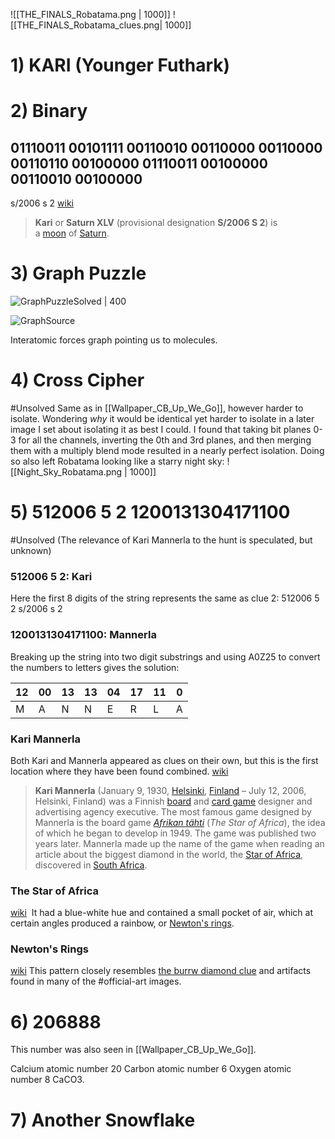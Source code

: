 ![[THE_FINALS_Robatama.png | 1000]]
![[THE_FINALS_Robatama_clues.png| 1000]]

# 1) KARI (Younger Futhark)

# 2) Binary 
## 01110011 00101111 00110010 00110000 00110000 00110110 00100000 01110011 00100000 00110010 00100000
s/2006 s 2
[wiki](https://simple.wikipedia.org/wiki/Kari_(moon))
> **Kari** or **Saturn XLV** (provisional designation **S/2006 S 2**) is a [moon](https://simple.wikipedia.org/wiki/Satellite_(natural) "Satellite (natural)") of [Saturn](https://simple.wikipedia.org/wiki/Saturn_(planet) "Saturn (planet)").
# 3) Graph Puzzle
![GraphPuzzleSolved | 400](https://media.discordapp.net/attachments/1011929497139953744/1093923335605330081/image.png)

![GraphSource](https://media.springernature.com/lw685/springer-static/image/chp%3A10.1007%2F978-3-031-18621-9_3/MediaObjects/476436_2_En_3_Fig7_HTML.png)

Interatomic forces graph pointing us to molecules.

# 4) Cross Cipher
#Unsolved 
Same as in [[Wallpaper_CB_Up_We_Go]], however harder to isolate.
Wondering *why* it would be identical yet harder to isolate in a later image I set about isolating it as best I could.
I found that taking bit planes 0-3 for all the channels, inverting the 0th and 3rd planes, and then merging them with a multiply blend mode resulted in a nearly perfect isolation.
Doing so also left Robatama looking like a starry night sky:
![[Night_Sky_Robatama.png | 1000]]

# 5) 512006 5 2 1200131304171100
#Unsolved (The relevance of Kari Mannerla to the hunt is speculated, but unknown)
### 512006 5 2: Kari
Here the first 8 digits of the string represents the same as clue 2:
512006 5 2 
s/2006 s 2
### 1200131304171100: Mannerla
Breaking up the string into two digit substrings and using A0Z25 to convert the numbers to letters gives the solution:

| 12 | 00 | 13 | 13 | 04 | 17 | 11 | 0 |
| ---- | ---- | ---- | ---- | ---- | ---- | ---- | ---- |
| M | A | N | N | E | R | L | A |
### Kari Mannerla
Both Kari and Mannerla appeared as clues on their own, but this is the first location where they have been found combined.
[wiki](https://en.wikipedia.org/wiki/Kari_Mannerla)
> **Kari Mannerla** (January 9, 1930, [Helsinki](https://en.wikipedia.org/wiki/Helsinki "Helsinki"), [Finland](https://en.wikipedia.org/wiki/Finland "Finland") – July 12, 2006, Helsinki, Finland) was a Finnish [board](https://en.wikipedia.org/wiki/Board_game "Board game") and [card game](https://en.wikipedia.org/wiki/Card_game "Card game") designer and advertising agency executive. The most famous game designed by Mannerla is the board game _[Afrikan tähti](https://en.wikipedia.org/wiki/Afrikan_t%C3%A4hti "Afrikan tähti")_ (_The Star of Africa_), the idea of which he began to develop in 1949. The game was published two years later. Mannerla made up the name of the game when reading an article about the biggest diamond in the world, the [Star of Africa](https://en.wikipedia.org/wiki/Star_of_Africa "Star of Africa"), discovered in [South Africa](https://en.wikipedia.org/wiki/South_Africa "South Africa").

### The Star of Africa
[wiki](https://en.wikipedia.org/wiki/Cullinan_Diamond)
 It had a blue-white hue and contained a small pocket of air, which at certain angles produced a rainbow, or [Newton's rings](https://en.wikipedia.org/wiki/Newton%27s_rings "Newton's rings").

### Newton's Rings
[wiki](https://en.wikipedia.org/wiki/Newton%27s_rings)
This pattern closely resembles [the burrw diamond clue](https://www.reachthefinals.com/burrw) and artifacts found in many of the <label>#</label>official-art images. 

# 6) 206888
This number was also seen in [[Wallpaper_CB_Up_We_Go]].

Calcium atomic number 20
Carbon atomic number 6
Oxygen atomic number 8
CaCO3.

# 7) Another Snowflake

